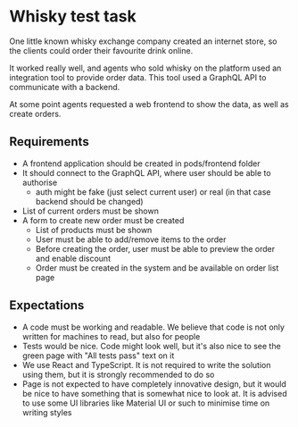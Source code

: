 # Whisky test task

One little known whisky exchange company created an internet store, 
so the clients could order their favourite drink online.

It worked really well, and agents who sold whisky on the platform used an integration tool 
to provide order data. This tool used a GraphQL API to communicate with a backend.

At some point agents requested a web frontend to show the data, as well as create orders.

## Requirements

* A frontend application should be created in pods/frontend folder
* It should connect to the GraphQL API, where user should be able to authorise
  * auth might be fake (just select current user) or real (in that case backend should be changed)
* List of current orders must be shown
* A form to create new order must be created
  * List of products must be shown
  * User must be able to add/remove items to the order
  * Before creating the order, user must be able to preview the order and enable discount
  * Order must be created in the system and be available on order list page

## Expectations

* A code must be working and readable. We believe that code is not only written for machines to read, but also for people
* Tests would be nice. Code might look well, but it's also nice to see the green page with "All tests pass" text on it
* We use React and TypeScript. It is not required to write the solution using them, but it is strongly recommended to do so
* Page is not expected to have completely innovative design, but it would be nice to have something that is somewhat
nice to look at. It is advised to use some UI libraries like Material UI or such to minimise time on writing styles
